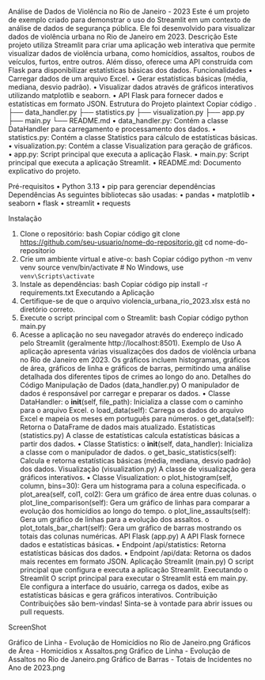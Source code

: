Análise de Dados de Violência no Rio de Janeiro - 2023
Este é um projeto de exemplo criado para demonstrar o uso do Streamlit em um contexto de análise de dados de segurança pública. Ele foi desenvolvido para visualizar dados de violência urbana no Rio de Janeiro em 2023.
Descrição
Este projeto utiliza Streamlit para criar uma aplicação web interativa que permite visualizar dados de violência urbana, como homicídios, assaltos, roubos de veículos, furtos, entre outros. Além disso, oferece uma API construída com Flask para disponibilizar estatísticas básicas dos dados.
Funcionalidades
•	Carregar dados de um arquivo Excel.
•	Gerar estatísticas básicas (média, mediana, desvio padrão).
•	Visualizar dados através de gráficos interativos utilizando matplotlib e seaborn.
•	API Flask para fornecer dados e estatísticas em formato JSON.
Estrutura do Projeto
plaintext
Copiar código
.
├── data_handler.py
├── statistics.py
├── visualization.py
├── app.py
├── main.py
└── README.md
•	data_handler.py: Contém a classe DataHandler para carregamento e processamento dos dados.
•	statistics.py: Contém a classe Statistics para cálculo de estatísticas básicas.
•	visualization.py: Contém a classe Visualization para geração de gráficos.
•	app.py: Script principal que executa a aplicação Flask.
•	main.py: Script principal que executa a aplicação Streamlit.
•	README.md: Documento explicativo do projeto.


Pré-requisitos
•	Python 3.13
•	pip para gerenciar dependências
Dependências
As seguintes bibliotecas são usadas:
•	pandas
•	matplotlib
•	seaborn
•	flask
•	streamlit
•	requests

Instalação
1.	Clone o repositório:
bash
Copiar código
git clone https://github.com/seu-usuario/nome-do-repositorio.git
cd nome-do-repositorio
2.	Crie um ambiente virtual e ative-o:
bash
Copiar código
python -m venv venv
source venv/bin/activate  # No Windows, use `venv\Scripts\activate`
3.	Instale as dependências:
bash
Copiar código
pip install -r requirements.txt
Executando a Aplicação
1.	Certifique-se de que o arquivo violencia_urbana_rio_2023.xlsx está no diretório correto.
2.	Execute o script principal com o Streamlit:
bash
Copiar código
python main.py
3.	Acesse a aplicação no seu navegador através do endereço indicado pelo Streamlit (geralmente http://localhost:8501).
Exemplo de Uso
A aplicação apresenta várias visualizações dos dados de violência urbana no Rio de Janeiro em 2023. Os gráficos incluem histogramas, gráficos de área, gráficos de linha e gráficos de barras, permitindo uma análise detalhada dos diferentes tipos de crimes ao longo do ano.
Detalhes do Código
Manipulação de Dados (data_handler.py)
O manipulador de dados é responsável por carregar e preparar os dados.
•	Classe DataHandler:
o	__init__(self, file_path): Inicializa a classe com o caminho para o arquivo Excel.
o	load_data(self): Carrega os dados do arquivo Excel e mapeia os meses em português para números.
o	get_data(self): Retorna o DataFrame de dados mais atualizado.
Estatísticas (statistics.py)
A classe de estatísticas calcula estatísticas básicas a partir dos dados.
•	Classe Statistics:
o	__init__(self, data_handler): Inicializa a classe com o manipulador de dados.
o	get_basic_statistics(self): Calcula e retorna estatísticas básicas (média, mediana, desvio padrão) dos dados.
Visualização (visualization.py)
A classe de visualização gera gráficos interativos.
•	Classe Visualization:
o	plot_histogram(self, column, bins=30): Gera um histograma para a coluna especificada.
o	plot_area(self, col1, col2): Gera um gráfico de área entre duas colunas.
o	plot_line_comparison(self): Gera um gráfico de linhas para comparar a evolução dos homicídios ao longo do tempo.
o	plot_line_assaults(self): Gera um gráfico de linhas para a evolução dos assaltos.
o	plot_totals_bar_chart(self): Gera um gráfico de barras mostrando os totais das colunas numéricas.
API Flask (app.py)
A API Flask fornece dados e estatísticas básicas.
•	Endpoint /api/statistics: Retorna estatísticas básicas dos dados.
•	Endpoint /api/data: Retorna os dados mais recentes em formato JSON.
Aplicação Streamlit (main.py)
O script principal que configura e executa a aplicação Streamlit.
Executando o Streamlit
O script principal para executar o Streamlit está em main.py. Ele configura a interface do usuário, carrega os dados, exibe as estatísticas básicas e gera gráficos interativos.
Contribuição
Contribuições são bem-vindas! Sinta-se à vontade para abrir issues ou pull requests.



ScreenShot

Gráfico de Linha - Evolução de Homicídios no Rio de Janeiro.png 
Gráficos de Área - Homicídios x Assaltos.png
Gráfico de Linha - Evolução de Assaltos no Rio de Janeiro.png
Gráfico de Barras - Totais de Incidentes no Ano de 2023.png

